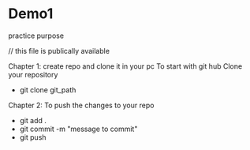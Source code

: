 # Demo1
practice purpose

// this file is publically available

Chapter 1:
create repo and clone it in your pc
To start with git hub 
Clone your repository
- git clone git_path

Chapter 2:
To push the changes to your repo
- git add .
- git commit -m "message to commit"
- git push 
